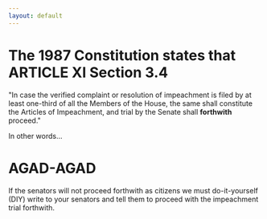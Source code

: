 ```yaml
---
layout: default
---
```


# The 1987 Constitution states that ARTICLE XI Section 3.4

"In case the verified complaint or resolution of impeachment is filed by at least one-third of all the Members of the House, the same shall constitute the Articles of Impeachment, and trial by the Senate shall **forthwith** proceed."

In other words...

# AGAD-AGAD

If the senators will not proceed forthwith as citizens we must do-it-yourself (DIY) write to your senators and tell them to proceed with the impeachment trial forthwith.
